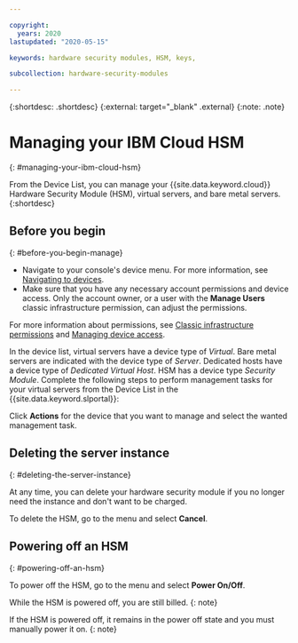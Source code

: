 ```yaml
---

copyright:
  years: 2020
lastupdated: "2020-05-15"

keywords: hardware security modules, HSM, keys,

subcollection: hardware-security-modules

---
```


{:shortdesc: .shortdesc}
{:external: target="_blank" .external}
{:note: .note}

# Managing your IBM Cloud HSM
{: #managing-your-ibm-cloud-hsm}

From the Device List, you can manage your {{site.data.keyword.cloud}} Hardware Security Module (HSM), virtual servers, and bare metal servers.
{:shortdesc}

## Before you begin
{: #before-you-begin-manage}

* Navigate to your console's device menu. For more information, see [Navigating to devices](/docs/virtual-servers?topic=virtual-servers-navigating-devices).
* Make sure that you have any necessary account permissions and device access. Only the account owner, or a user with the **Manage Users** classic infrastructure permission, can adjust the permissions.

For more information about permissions, see [Classic infrastructure permissions](/docs/account?topic=account-infrapermission#infrapermission) and [Managing device access](/docs/virtual-servers?topic=virtual-servers-managing-device-access).

In the device list, virtual servers have a device type of *Virtual*. Bare metal servers are indicated with the device type of *Server*. Dedicated hosts have a device type of *Dedicated Virtual Host*. HSM has a device type *Security Module*.
Complete the following steps to perform management tasks for your virtual servers from the Device List in the {{site.data.keyword.slportal}}:  

Click **Actions** for the device that you want to manage and select the wanted management task.

## Deleting the server instance
{: #deleting-the-server-instance}

At any time, you can delete your hardware security module if you no longer need the instance and don't want to be charged.

To delete the HSM, go to the menu and select **Cancel**.

## Powering off an HSM
{: #powering-off-an-hsm}

To power off the HSM, go to the menu and select **Power On/Off**. 

While the HSM is powered off, you are still billed.
{: note}

If the HSM is powered off, it remains in the power off state and you must manually power it on.
{: note}
